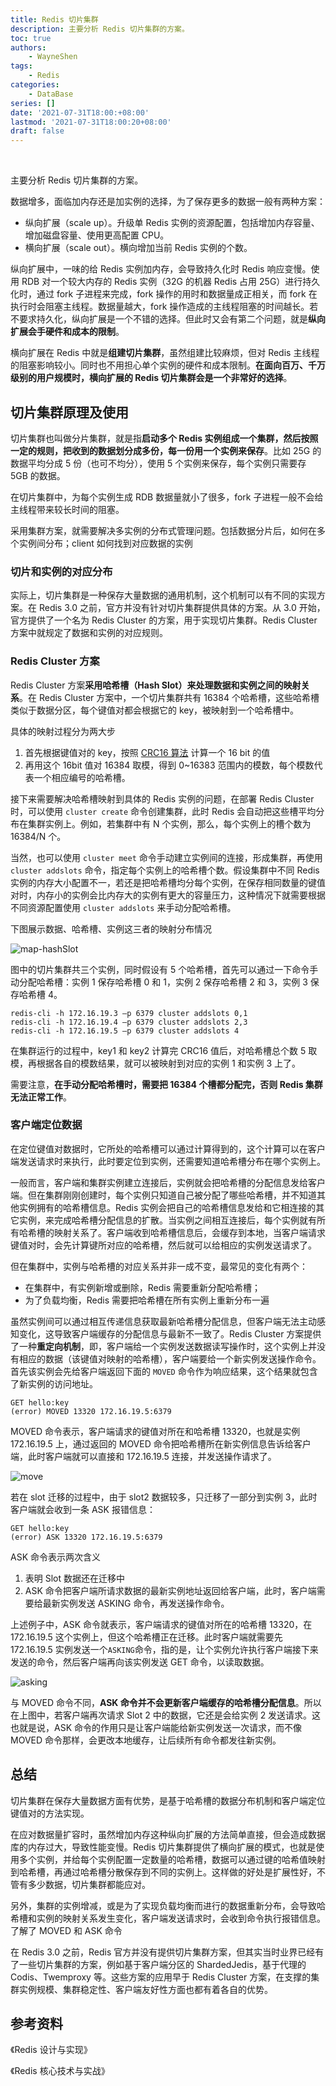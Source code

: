 ```yaml
---
title: Redis 切片集群
description: 主要分析 Redis 切片集群的方案。
toc: true
authors: 
    - WayneShen
tags: 
    - Redis
categories: 
    - DataBase
series: []
date: '2021-07-31T18:00:+08:00'
lastmod: '2021-07-31T18:00:20+08:00'
draft: false
---
```


</br>

主要分析 Redis 切片集群的方案。

<!--more-->

数据增多，面临加内存还是加实例的选择，为了保存更多的数据一般有两种方案：

+ 纵向扩展（scale up）。升级单 Redis 实例的资源配置，包括增加内存容量、增加磁盘容量、使用更高配置 CPU。
+ 横向扩展（scale out）。横向增加当前 Redis 实例的个数。

纵向扩展中，一味的给 Redis 实例加内存，会导致持久化时 Redis 响应变慢。使用 RDB 对一个较大内存的 Redis 实例（32G 的机器 Redis 占用 25G）进行持久化时，通过 fork 子进程来完成，fork 操作的用时和数据量成正相关，而 fork 在执行时会阻塞主线程。数据量越大，fork 操作造成的主线程阻塞的时间越长。若不要求持久化，纵向扩展是一个不错的选择。但此时又会有第二个问题，就是**纵向扩展会手硬件和成本的限制**。

横向扩展在 Redis 中就是**组建切片集群**，虽然组建比较麻烦，但对 Redis 主线程的阻塞影响较小。同时也不用担心单个实例的硬件和成本限制。**在面向百万、千万级别的用户规模时，横向扩展的 Redis 切片集群会是一个非常好的选择**。

## 切片集群原理及使用

切片集群也叫做分片集群，就是指**启动多个 Redis 实例组成一个集群，然后按照一定的规则，把收到的数据划分成多份，每一份用一个实例来保存**。比如 25G 的数据平均分成 5 份（也可不均分），使用 5 个实例来保存，每个实例只需要存 5GB 的数据。

在切片集群中，为每个实例生成 RDB 数据量就小了很多，fork 子进程一般不会给主线程带来较长时间的阻塞。

采用集群方案，就需要解决多实例的分布式管理问题。包括数据分片后，如何在多个实例间分布；client 如何找到对应数据的实例

### 切片和实例的对应分布

实际上，切片集群是一种保存大量数据的通用机制，这个机制可以有不同的实现方案。在 Redis 3.0 之前，官方并没有针对切片集群提供具体的方案。从 3.0 开始，官方提供了一个名为 Redis Cluster 的方案，用于实现切片集群。Redis Cluster 方案中就规定了数据和实例的对应规则。

### Redis Cluster 方案

Redis Cluster 方案**采用哈希槽（Hash Slot）来处理数据和实例之间的映射关系**。在 Redis Cluster 方案中，一个切片集群共有 16384 个哈希槽，这些哈希槽类似于数据分区，每个键值对都会根据它的 key，被映射到一个哈希槽中。

具体的映射过程分为两大步

1. 首先根据键值对的 key，按照 [CRC16 算法](https://en.wikipedia.org/wiki/Cyclic_redundancy_check) 计算一个 16 bit 的值
2. 再用这个 16bit 值对 16384 取模，得到 0~16383 范围内的模数，每个模数代表一个相应编号的哈希槽。

接下来需要解决哈希槽映射到具体的 Redis 实例的问题，在部署 Redis Cluster 时，可以使用 `cluster create` 命令创建集群，此时 Redis 会自动把这些槽平均分布在集群实例上。例如，若集群中有 N 个实例，那么，每个实例上的槽个数为 16384/N 个。

当然，也可以使用 `cluster meet` 命令手动建立实例间的连接，形成集群，再使用 `cluster addslots` 命令，指定每个实例上的哈希槽个数。假设集群中不同 Redis 实例的内存大小配置不一，若还是把哈希槽均分每个实例，在保存相同数量的键值对时，内存小的实例会比内存大的实例有更大的容量压力，这种情况下就需要根据不同资源配置使用 `cluster addslots` 来手动分配哈希槽。

下图展示数据、哈希槽、实例这三者的映射分布情况

![map-hashSlot](../../../assets/Redis切片集群/map-hashSlot.jpg)

图中的切片集群共三个实例，同时假设有 5 个哈希槽，首先可以通过一下命令手动分配哈希槽：实例 1 保存哈希槽 0 和 1，实例 2 保存哈希槽 2 和 3，实例 3 保存哈希槽 4。

```shell
redis-cli -h 172.16.19.3 –p 6379 cluster addslots 0,1
redis-cli -h 172.16.19.4 –p 6379 cluster addslots 2,3
redis-cli -h 172.16.19.5 –p 6379 cluster addslots 4
```

在集群运行的过程中，key1 和 key2 计算完 CRC16 值后，对哈希槽总个数 5 取模，再根据各自的模数结果，就可以被映射到对应的实例 1 和实例 3 上了。

需要注意，**在手动分配哈希槽时，需要把 16384 个槽都分配完，否则 Redis 集群无法正常工作**。

### 客户端定位数据

在定位键值对数据时，它所处的哈希槽可以通过计算得到的，这个计算可以在客户端发送请求时来执行，此时要定位到实例，还需要知道哈希槽分布在哪个实例上。

一般而言，客户端和集群实例建立连接后，实例就会把哈希槽的分配信息发给客户端。但在集群刚刚创建时，每个实例只知道自己被分配了哪些哈希槽，并不知道其他实例拥有的哈希槽信息。Redis 实例会把自己的哈希槽信息发给和它相连接的其它实例，来完成哈希槽分配信息的扩散。当实例之间相互连接后，每个实例就有所有哈希槽的映射关系了。客户端收到哈希槽信息后，会缓存到本地，当客户端请求键值对时，会先计算键所对应的哈希槽，然后就可以给相应的实例发送请求了。

但在集群中，实例与哈希槽的对应关系并非一成不变，最常见的变化有两个：

+ 在集群中，有实例新增或删除，Redis 需要重新分配哈希槽；
+ 为了负载均衡，Redis 需要把哈希槽在所有实例上重新分布一遍

虽然实例间可以通过相互传递信息获取最新哈希槽分配信息，但客户端无法主动感知变化，这导致客户端缓存的分配信息与最新不一致了。Redis Cluster 方案提供了一种**重定向机制**，即，客户端给一个实例发送数据读写操作时，这个实例上并没有相应的数据（该键值对映射的哈希槽），客户端要给一个新实例发送操作命令。首先该实例会先给客户端返回下面的 `MOVED` 命令作为响应结果，这个结果就包含了新实例的访问地址。

```shell
GET hello:key
(error) MOVED 13320 172.16.19.5:6379
```

MOVED 命令表示，客户端请求的键值对所在和哈希槽 13320，也就是实例 172.16.19.5 上，通过返回的 MOVED 命令把哈希槽所在新实例信息告诉给客户端，此时客户端就可以直接和 172.16.19.5 连接，并发送操作请求了。

![move](../../../assets/Redis切片集群/move.jpg)

若在 slot 迁移的过程中，由于 slot2 数据较多，只迁移了一部分到实例 3，此时客户端就会收到一条 ASK 报错信息：

```shell
GET hello:key
(error) ASK 13320 172.16.19.5:6379
```

ASK 命令表示两次含义

1. 表明 Slot 数据还在迁移中
2. ASK 命令把客户端所请求数据的最新实例地址返回给客户端，此时，客户端需要给最新实例发送 ASKING 命令，再发送操作命令。

上述例子中，ASK 命令就表示，客户端请求的键值对所在的哈希槽 13320，在 172.16.19.5 这个实例上，但这个哈希槽正在迁移。此时客户端就需要先 172.16.19.5 实例发送一个`ASKING`命令，指的是，让个实例允许执行客户端接下来发送的命令，然后客户端再向该实例发送 GET 命令，以读取数据。

![asking](../../../assets/Redis切片集群/asking.jpg)

与 MOVED 命令不同，**ASK 命令并不会更新客户端缓存的哈希槽分配信息**。所以在上图中，若客户端再次请求 Slot 2 中的数据，它还是会给实例 2 发送请求。这也就是说，ASK 命令的作用只是让客户端能给新实例发送一次请求，而不像 MOVED 命令那样，会更改本地缓存，让后续所有命令都发往新实例。

## 总结

切片集群在保存大量数据方面有优势，是基于哈希槽的数据分布机制和客户端定位键值对的方法实现。

在应对数据量扩容时，虽然增加内存这种纵向扩展的方法简单直接，但会造成数据库的内存过大，导致性能变慢。Redis 切片集群提供了横向扩展的模式，也就是使用多个实例，并给每个实例配置一定数量的哈希槽，数据可以通过键的哈希值映射到哈希槽，再通过哈希槽分散保存到不同的实例上。这样做的好处是扩展性好，不管有多少数据，切片集群都能应对。

另外，集群的实例增减，或是为了实现负载均衡而进行的数据重新分布，会导致哈希槽和实例的映射关系发生变化，客户端发送请求时，会收到命令执行报错信息。了解了 MOVED 和 ASK 命令

在 Redis 3.0 之前，Redis 官方并没有提供切片集群方案，但其实当时业界已经有了一些切片集群的方案，例如基于客户端分区的 ShardedJedis，基于代理的 Codis、Twemproxy 等。这些方案的应用早于 Redis Cluster 方案，在支撑的集群实例规模、集群稳定性、客户端友好性方面也都有着各自的优势。

## 参考资料

《Redis 设计与实现》

《Redis 核心技术与实战》